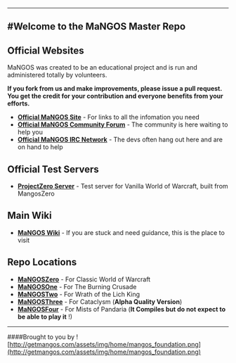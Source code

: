 ----
#Welcome to the MaNGOS Master Repo
----
**Official Websites**
----

MaNGOS was created to be an educational project and is run and administered totally by volunteers.

**If you fork from us and make improvements, please issue a pull request. You get the credit for your contribution and everyone benefits from your efforts.**

* [**Official MaNGOS Site**](http://getmangos.com/) - For links to all the infomation you need  
* [**Official MaNGOS Community Forum**](http://getmangos.com/bb/) - The community is here waiting to help you
* [**Official MaNGOS IRC Network**](http://getmangos.com#IRC) - The devs often hang out here and are on hand to help

**Official Test Servers**  
----

* [**ProjectZero Server**](http://project-zero.eu/) - Test server for Vanilla World of Warcraft, built from MangosZero


**Main Wiki**
----

* [**MaNGOS Wiki**](http://github.com/mangoswiki/Wiki/wiki) - If you are stuck and need guidance, this is the place to visit 

**Repo Locations**
----
* [**MaNGOSZero**](http://github.com/mangoszero) - For Classic World of Warcraft
* [**MaNGOSOne**](http://github.com/mangosone) - For The Burning Crusade
* [**MaNGOSTwo**](http://github.com/mangostwo) - For Wrath of the Lich King
* [**MaNGOSThree**](http://github.com/mangosthree) - For Cataclysm (**Alpha Quality Version**)
* [**MaNGOSFour**](http://github.com/mangosfour) - For Mists of Pandaria (**It Compiles but do not expect to be able to play it** !)

---
####Brought to you by ![http://getmangos.com/assets/img/home/mangos_foundation.png](http://getmangos.com/assets/img/home/mangos_foundation.png)
